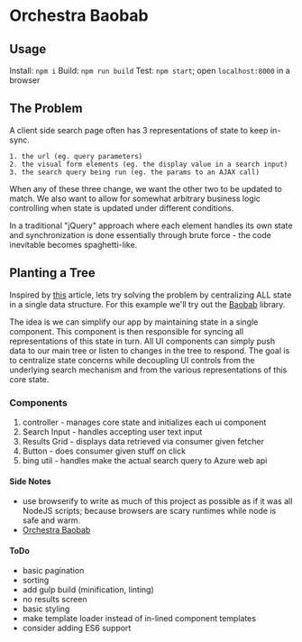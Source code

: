 # Orchestra Baobab

## Usage
Install: `npm i`
Build:   `npm run build`
Test:    `npm start`; open `localhost:8000` in a browser

## The Problem

A client side search page often has 3 representations of state to keep in-sync. 

    1. the url (eg. query parameters)
    2. the visual form elements (eg. the display value in a search input)
    3. the search query being run (eg. the params to an AJAX call)

When any of these three change, we want the other two to be updated to match. We also want to allow for somewhat arbitrary business logic controlling when state is updated under different conditions. 

In a traditional "jQuery" approach where each element handles its own state and synchronization is done essentially through brute force - the code inevitable becomes spaghetti-like.

## Planting a Tree

Inspired by [this](http://www.christianalfoni.com/articles/2015_02_06_Plant-a-Baobab-tree-in-your-flux-application) article, lets try solving the problem by centralizing ALL state in a single data structure. For this example we'll try out the [Baobab](https://github.com/Yomguithereal/baobab) library.

The idea is we can simplify our app by maintaining state in a single component. This component is then responsible for syncing all representations of this state in turn. All UI components can simply push data to our main tree or listen to changes in the tree to respond. The goal is to centralize state concerns while decoupling UI controls from the underlying search mechanism and from the various representations of this core state.

### Components

1. controller   - manages core state and initializes each ui component
2. Search Input - handles accepting user text input
3. Results Grid - displays data retrieved via consumer given fetcher
4. Button       - does consumer given stuff on click
5. bing util    - handles make the actual search query to Azure web api

#### Side Notes
- use browserify to write as much of this project as possible as if it was all NodeJS scripts; because browsers are scary runtimes while node is safe and warm. 
- [Orchestra Baobab](https://www.youtube.com/watch?v=47_j5hoeIws)

#### ToDo
- basic pagination
- sorting
- add gulp build (minification, linting)
- no results screen
- basic styling
- make template loader instead of in-lined component templates
- consider adding ES6 support
